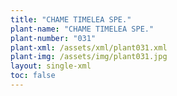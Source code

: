 ```yaml
---
title: "CHAME TIMELEA SPE."
plant-name: "CHAME TIMELEA SPE."
plant-number: "031"
plant-xml: /assets/xml/plant031.xml
plant-img: /assets/img/plant031.jpg
layout: single-xml
toc: false
---
```

